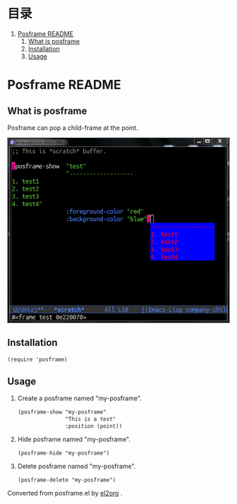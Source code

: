 
# &#30446;&#24405;

1.  [Posframe README](#org7441153)
    1.  [What is posframe](#orgdac4234)
    2.  [Installation](#orgd8e377e)
    3.  [Usage](#orgf3c3baa)


<a id="org7441153"></a>

# Posframe README


<a id="orgdac4234"></a>

## What is posframe

Posframe can pop a child-frame at the point.

![img](./snapshots/posframe-1.png)


<a id="orgd8e377e"></a>

## Installation

    (require 'posframe)


<a id="orgf3c3baa"></a>

## Usage

1.  Create a posframe named "my-posframe".

        (posframe-show "my-posframe"
                       "This is a test"
                       :position (point))
2.  Hide posframe named  "my-posframe".

        (posframe-hide "my-posframe")
3.  Delete posframe named "my-posframe".

        (posframe-delete "my-posframe")



Converted from posframe.el by [el2org](https://github.com/tumashu/el2org) .